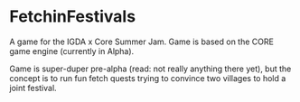 # FetchinFestivals
A game for the IGDA x Core Summer Jam. Game is based on the CORE game engine (currently in Alpha).

Game is super-duper pre-alpha (read: not really anything there yet), but the concept is to run fun 
fetch quests trying to convince two villages to hold a joint festival.
